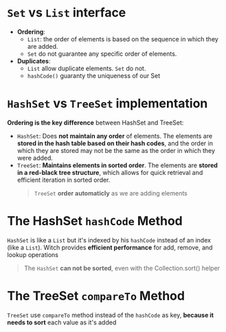 # `Set` vs `List` interface

-   **Ordering**:
    -   `List`: the order of elements is based on the sequence in which they are added.
    -   `Set` do not guarantee any specific order of elements.
-   **Duplicates**:
    -   `List` allow duplicate elements. `Set` do not.
    -   `hashCode()` guaranty the uniqueness of our Set

# `HashSet` vs `TreeSet` implementation

**Ordering is the key difference** between HashSet and TreeSet:

-   `HashSet`: Does **not maintain any order** of elements. The elements are **stored in the hash table based on their hash codes**, and the order in which they are stored may not be the same as the order in which they were added.
-   `TreeSet`: **Maintains elements in sorted order**. The elements are **stored in a red-black tree structure**, which allows for quick retrieval and efficient iteration in sorted order.
    > `TreeSet` **order automaticly** as we are adding elements

# The HashSet `hashCode` Method

`HashSet` is like a `List` but it's indexed by his `hashCode` instead of an index (like a `List`). Witch provides **efficient performance** for add, remove, and lookup operations

> The `HashSet` **can not be sorted**, even with the Collection.sort() helper

# The TreeSet `compareTo` Method

`TreeSet` use `compareTo` method instead of the `hashCode` as key, **because it needs to sort** each value as it's added
